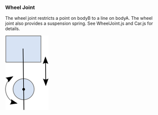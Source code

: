 ### Wheel Joint
The wheel joint restricts a point on bodyB to a line on bodyA. The wheel
joint also provides a suspension spring. See WheelJoint.js and Car.js
for details.

![Wheel Joint](../images/wheel_joint.svg)